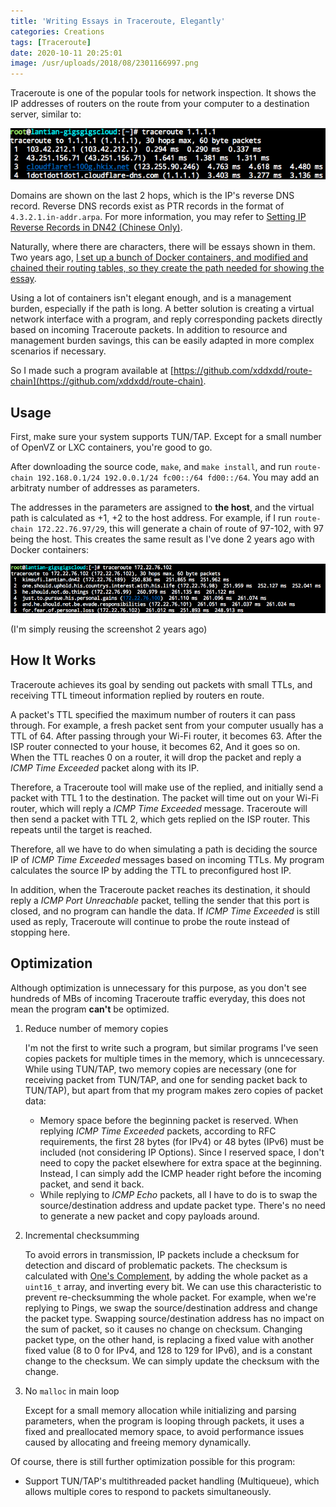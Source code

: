 ```yaml
---
title: 'Writing Essays in Traceroute, Elegantly'
categories: Creations
tags: [Traceroute]
date: 2020-10-11 20:25:01
image: /usr/uploads/2018/08/2301166997.png
---
```


Traceroute is one of the popular tools for network inspection. It shows the IP addresses of routers on the route from your computer to a destination server, similar to:

![Traceroute Example](../../../../../usr/uploads/2018/08/2301166997.png)

Domains are shown on the last 2 hops, which is the IP's reverse DNS record. Reverse DNS records exist as PTR records in the format of `4.3.2.1.in-addr.arpa`. For more information, you may refer to [Setting IP Reverse Records in DN42 (Chinese Only)](/article/modify-website/dn42-ip-reverse-record.lantian).

Naturally, where there are characters, there will be essays shown in them. Two years ago, [I set up a bunch of Docker containers, and modified and chained their routing tables, so they create the path needed for showing the essay](/en/article/modify-computer/worship-in-traceroute.lantian).

Using a lot of containers isn't elegant enough, and is a management burden, especially if the path is long. A better solution is creating a virtual network interface with a program, and reply corresponding packets directly based on incoming Traceroute packets. In addition to resource and management burden savings, this can be easily adapted in more complex scenarios if necessary.

So I made such a program available at [https://github.com/xddxdd/route-chain](https://github.com/xddxdd/route-chain).

Usage
-----

First, make sure your system supports TUN/TAP. Except for a small number of OpenVZ or LXC containers, you're good to go.

After downloading the source code, `make`, and `make install`, and run `route-chain 192.168.0.1/24 192.0.0.1/24 fc00::/64 fd00::/64`. You may add an arbitraty number of addresses as parameters.

The addresses in the parameters are assigned to **the host**, and the virtual path is calculated as +1, +2 to the host address. For example, if I run `route-chain 172.22.76.97/29`, this will generate a chain of route of 97-102, with 97 being the host. This creates the same result as I've done 2 years ago with Docker containers:

![Traceroute Results](../../../../../usr/uploads/2018/08/1311499371.png)

(I'm simply reusing the screenshot 2 years ago)

How It Works
------------

Traceroute achieves its goal by sending out packets with small TTLs, and receiving TTL timeout information replied by routers en route.

A packet's TTL specified the maximum number of routers it can pass through. For example, a fresh packet sent from your computer usually has a TTL of 64. After passing through your Wi-Fi router, it becomes 63. After the ISP router connected to your house, it becomes 62, And it goes so on. When the TTL reaches 0 on a router, it will drop the packet and reply a _ICMP Time Exceeded_ packet along with its IP.

Therefore, a Traceroute tool will make use of the replied, and initially send a packet with TTL 1 to the destination. The packet will time out on your Wi-Fi router, which will reply a _ICMP Time Exceeded_ message. Traceroute will then send a packet with TTL 2, which gets replied on the ISP router. This repeats until the target is reached.

Therefore, all we have to do when simulating a path is deciding the source IP of _ICMP Time Exceeded_ messages based on incoming TTLs. My program calculates the source IP by adding the TTL to preconfigured host IP.

In addition, when the Traceroute packet reaches its destination, it should reply a _ICMP Port Unreachable_ packet, telling the sender that this port is closed, and no program can handle the data. If _ICMP Time Exceeded_ is still used as reply, Traceroute will continue to probe the route instead of stopping here.

Optimization
------------

Although optimization is unnecessary for this purpose, as you don't see hundreds of MBs of incoming Traceroute traffic everyday, this does not mean the program **can't** be optimized.

1. Reduce number of memory copies

   I'm not the first to write such a program, but similar programs I've seen copies packets for multiple times in the memory, which is unncecessary. While using TUN/TAP, two memory copies are necessary (one for receiving packet from TUN/TAP, and one for sending packet back to TUN/TAP), but apart from that my program makes zero copies of packet data:

   - Memory space before the beginning packet is reserved. When replying _ICMP Time Exceeded_ packets, according to RFC requirements, the first 28 bytes (for IPv4) or 48 bytes (IPv6) must be included (not considering IP Options). Since I reserved space, I don't need to copy the packet elsewhere for extra space at the beginning. Instead, I can simply add the ICMP header right before the incoming packet, and send it back.
   - While replying to _ICMP Echo_ packets, all I have to do is to swap the source/destination address and update packet type. There's no need to generate a new packet and copy payloads around.

2. Incremental checksumming

   To avoid errors in transmission, IP packets include a checksum for detection and discard of problematic packets. The checksum is calculated with [One's Complement](https://en.wikipedia.org/wiki/Ones%27_complement), by adding the whole packet as a `uint16_t` array, and inverting every bit. We can use this characteristic to prevent re-checksumming the whole packet. For example, when we're replying to Pings, we swap the source/destination address and change the packet type. Swapping source/destination address has no impact on the sum of packet, so it causes no change on checksum. Changing packet type, on the other hand, is replacing a fixed value with another fixed value (8 to 0 for IPv4, and 128 to 129 for IPv6), and is a constant change to the checksum. We can simply update the checksum with the change.

3. No `malloc` in main loop

   Except for a small memory allocation while initializing and parsing parameters, when the program is looping through packets, it uses a fixed and preallocated memory space, to avoid performance issues caused by allocating and freeing memory dynamically.

Of course, there is still further optimization possible for this program:

- Support TUN/TAP's multithreaded packet handling (Multiqueue), which allows multiple cores to respond to packets simultaneously.

